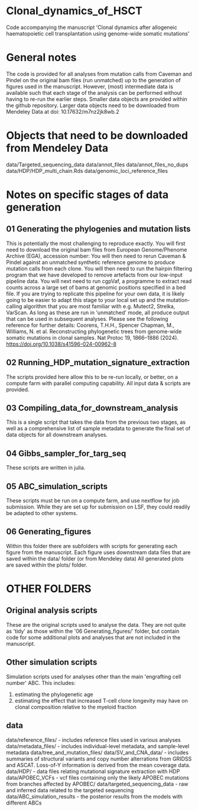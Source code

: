 # Clonal_dynamics_of_HSCT
Code accompanying the manuscript 'Clonal dynamics after allogeneic haematopoietic cell transplantation using genome-wide somatic mutations'

# General notes
The code is provided for all analyses from mutation calls from Caveman and Pindel on the original bam files (run unmatched) up to the generation of figures used in the manuscript.
However, (most) intermediate data is available such that each stage of the analysis can be performed without having to re-run the earlier steps.
Smaller data objects are provided within the github repository. Larger data objects need to be downloaded from Mendeley Data at doi: 10.17632/m7nz2jk8wb.2

# Objects that need to be downloaded from Mendeley Data
data/Targeted_sequencing_data
data/annot_files
data/annot_files_no_dups
data/HDP/HDP_multi_chain.Rds
data/genomic_loci_reference_files

# Notes on specific stages of data generation

## 01 Generating the phylogenies and mutation lists
This is potentially the most challenging to reproduce exactly. You will first need to download the original bam files from European Genome/Phenome Archive (EGA), accession number:
You will then need to rerun Caveman & Pindel against an unmatched synthetic reference genome to produce mutation calls from each clone.
You will then need to run the hairpin filtering program that we have developed to remove artefacts from our low-input pipeline data.
You will next need to run cgpVaf, a programme to extract read counts across a large set of bams at genomic positions specified in a bed file.
If you are trying to replicate this pipeline for your own data, it is likely going to be easier to adapt this stage to your local set up and the mutation-calling algorithm that you are most familiar with e.g. Mutect2, Strelka, VarScan. As long as these are run in 'unmatched' mode, all produce output that can be used in subsequent analyses. Please see the following reference for further details:
Coorens, T.H.H., Spencer Chapman, M., Williams, N. et al. Reconstructing phylogenetic trees from genome-wide somatic mutations in clonal samples. Nat Protoc 19, 1866–1886 (2024). https://doi.org/10.1038/s41596-024-00962-8 

## 02 Running_HDP_mutation_signature_extraction
The scripts provided here allow this to be re-run locally, or better, on a compute farm with parallel computing capability. All input data & scripts are provided.

## 03 Compiling_data_for_downstream_analysis
This is a single script that takes the data from the previous two stages, as well as a comprehensive list of sample metadata to generate the final set of data objects for all downstream analyses.

## 04 Gibbs_sampler_for_targ_seq
These scripts are written in julia.

## 05 ABC_simulation_scripts
These scripts must be run on a compute farm, and use nextflow for job submission.
While they are set up for submission on LSF, they could readily be adapted to other systems.

## 06 Generating_figures
Within this folder there are subfolders with scripts for generating each figure from the manuscript.
Each figure uses downstream data files that are saved within the data/ folder (or from Mendeley data)
All generated plots are saved within the plots/ folder.

# OTHER FOLDERS
## Original analysis scripts
These are the original scripts used to analyse the data. They are not quite as 'tidy' as those within the '06 Generating_figures/' folder, but contain code for some additional plots and analyses that are not included in the manuscript.

## Other simulation scripts
Simulation scripts used for analyses other than the main 'engrafting cell number' ABC.
This includes:
1. estimating the phylogenetic age
2. estimating the effect that increased T-cell clone longevity may have on clonal composition relative to the myeloid fraction

## data
data/reference_files/ - includes reference files used in various analyses
data/metadata_files/ - includes individual-level metadata, and sample-level metadata
data/tree_and_mutation_files/
data/SV_and_CNA_data/ - includes summaries of structural variants and copy number alterrations from GRIDSS and ASCAT. Loss-of-Y information is derived from the mean coverage data.
data/HDP/ - data files relating mutational signature extraction with HDP
data/APOBEC_VCFs - vcf files containing only the likely APOBEC mutations from branches affected by APOBEC/
data/targeted_sequencing_data - raw and inferred data related to the targeted sequencing
data/ABC_simulation_results - the posterior results from the models with different ABCs

